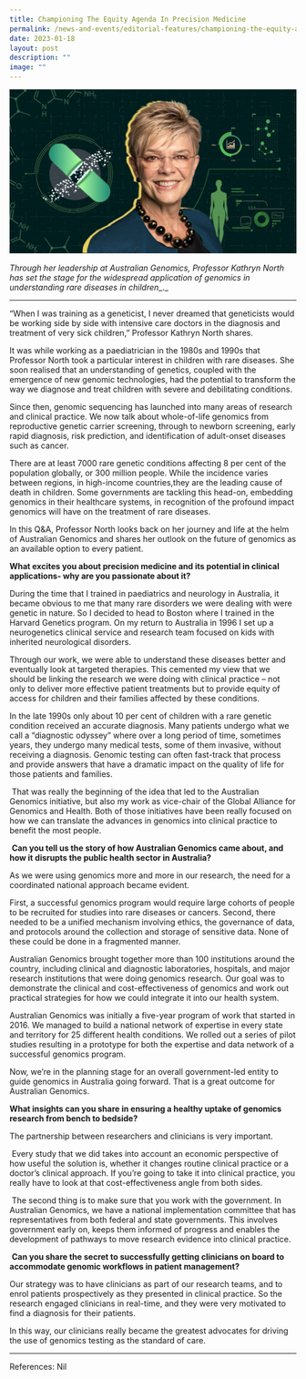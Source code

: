 ```yaml
---
title: Championing The Equity Agenda In Precision Medicine
permalink: /news-and-events/editorial-features/championing-the-equity-agenda-in-precision-medicine/
date: 2023-01-18
layout: post
description: ""
image: ""
---
```

![](/images/Resources/Editorial%20Features/2023/precise-feature-prof-kathryn-north_1400x800-2-1024x585.jpg)

_Through her leadership at Australian Genomics, Professor Kathryn North has set the stage for the widespread application of genomics in understanding rare diseases in children__._

* * *

“When I was training as a geneticist, I never dreamed that geneticists would be working side by side with intensive care doctors in the diagnosis and treatment of very sick children,” Professor Kathryn North shares. 

It was while working as a paediatrician in the 1980s and 1990s that Professor North took a particular interest in children with rare diseases. She soon realised that an understanding of genetics, coupled with the emergence of new genomic technologies, had the potential to transform the way we diagnose and treat children with severe and debilitating conditions.

Since then, genomic sequencing has launched into many areas of research and clinical practice. We now talk about whole-of-life genomics from reproductive genetic carrier screening, through to newborn screening, early rapid diagnosis, risk prediction, and identification of adult-onset diseases such as cancer. 

There are at least 7000 rare genetic conditions affecting 8 per cent of the population globally, or 300 million people. While the incidence varies between regions, in high-income countries,they are the leading cause of death in children. Some governments are tackling this head-on, embedding genomics in their healthcare systems, in recognition of the profound impact genomics will have on the treatment of rare diseases.

In this Q&A, Professor North looks back on her journey and life at the helm of Australian Genomics and shares her outlook on the future of genomics as an available option to every patient.

**What excites you about precision medicine and its potential in clinical applications- why are you passionate about it?** 

During the time that I trained in paediatrics and neurology in Australia, it became obvious to me that many rare disorders we were dealing with were genetic in nature. So I decided to head to Boston where I trained in the Harvard Genetics program. On my return to Australia in 1996 I set up a neurogenetics clinical service and research team focused on kids with inherited neurological disorders.

Through our work, we were able to understand these diseases better and eventually look at targeted therapies. This cemented my view that we should be linking the research we were doing with clinical practice – not only to deliver more effective patient treatments but to provide equity of access for children and their families affected by these conditions.

In the late 1990s only about 10 per cent of children with a rare genetic condition received an accurate diagnosis. Many patients undergo what we call a “diagnostic odyssey” where over a long period of time, sometimes years, they undergo many medical tests, some of them invasive, without receiving a diagnosis. Genomic testing can often fast-track that process and provide answers that have a dramatic impact on the quality of life for those patients and families.

 That was really the beginning of the idea that led to the Australian Genomics initiative, but also my work as vice-chair of the Global Alliance for Genomics and Health. Both of those initiatives have been really focused on how we can translate the advances in genomics into clinical practice to benefit the most people.

 **Can you tell us the story of how Australian Genomics came about, and how it disrupts the public health sector in Australia?**

As we were using genomics more and more in our research, the need for a coordinated national approach became evident. 

First, a successful genomics program would require large cohorts of people to be recruited for studies into rare diseases or cancers. Second, there needed to be a unified mechanism involving ethics, the governance of data, and protocols around the collection and storage of sensitive data. None of these could be done in a fragmented manner. 

Australian Genomics brought together more than 100 institutions around the country, including clinical and diagnostic laboratories, hospitals, and major research institutions that were doing genomics research. Our goal was to demonstrate the clinical and cost-effectiveness of genomics and work out practical strategies for how we could integrate it into our health system.

Australian Genomics was initially a five-year program of work that started in 2016. We managed to build a national network of expertise in every state and territory for 25 different health conditions. We rolled out a series of pilot studies resulting in a prototype for both the expertise and data network of a successful genomics program.  

Now, we’re in the planning stage for an overall government-led entity to guide genomics in Australia going forward. That is a great outcome for Australian Genomics.

**What insights can you share in ensuring a healthy uptake of genomics research from bench to bedside?**

The partnership between researchers and clinicians is very important.

 Every study that we did takes into account an economic perspective of how useful the solution is, whether it changes routine clinical practice or a doctor’s clinical approach. If you’re going to take it into clinical practice, you really have to look at that cost-effectiveness angle from both sides.

 The second thing is to make sure that you work with the government. In Australian Genomics, we have a national implementation committee that has representatives from both federal and state governments. This involves government early on, keeps them informed of progress and enables the development of pathways to move research evidence into clinical practice.

 **Can you share the secret to successfully getting clinicians on board to accommodate genomic workflows in patient management?**

Our strategy was to have clinicians as part of our research teams, and to enrol patients prospectively as they presented in clinical practice. So the research engaged clinicians in real-time, and they were very motivated to find a diagnosis for their patients. 

In this way, our clinicians really became the greatest advocates for driving the use of genomics testing as the standard of care. 

* * *

References: Nil